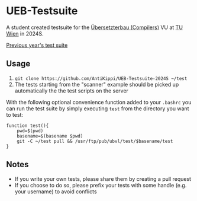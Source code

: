 # UEB-Testsuite
A student created testsuite for the [Übersetzterbau (Compilers)](https://tiss.tuwien.ac.at/course/courseDetails.xhtml?dswid=3349&dsrid=144&courseNr=185A48&semester=2024S) VU at [TU Wien](https://www.tuwien.at/en/) in 2024S.

[Previous year's test suite](https://github.com/RFJBraunstingl/UEB-Testsuite-2023S)

## Usage
1. `git clone https://github.com/AntiKippi/UEB-Testsuite-2024S ~/test`
2. The tests starting from the "scanner" example should be picked up automatically the the test scripts on the server

With the following optional convenience function added to your `.bashrc` you can run the test suite by simply executing `test` from the directory you want to test:
```
function test(){
    pwd=$(pwd)
    basename=$(basename $pwd)
    git -C ~/test pull && /usr/ftp/pub/ubvl/test/$basename/test
}
```

## Notes
- If you write your own tests, please share them by creating a pull request
- If you choose to do so, please prefix your tests with some handle (e.g. your username) to avoid conflicts
